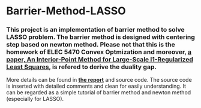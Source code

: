 # Barrier-Method-LASSO

### This project is an implementation of barrier method to solve LASSO problem. The barrier method is designed with centering step based on newton method. Please not that this is the homework of ELEC 5470 Convex Optmization and moreover, [a paper, An Interior-Point Method for Large-Scale l1-Regularized Least Squares](https://web.stanford.edu/~boyd/papers/pdf/l1_ls.pdf), is refered to derive the duality gap.

More details can be found in **[the report](https://github.com/zslwyuan/Barrier-Method-LASSO/blob/master/Report.pdf)** and source code. The source code is inserted with detailed comments and clean for easily understanding. It can be regarded as a simple tutorial of barrier method and newton method (especially for LASSO).
